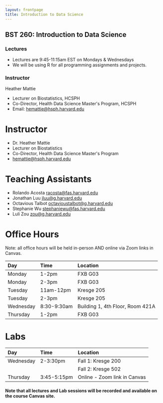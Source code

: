 ```yaml
---
layout: frontpage
title: Introduction to Data Science
---
```


## BST 260: Introduction to Data Science

### Lectures

* Lectures are 9:45-11:15am EST on Mondays & Wednesdays
* We will be using R for all programming assignments and projects. 

### Instructor

Heather Mattie

* Lecturer on Biostatistics, HCSPH
* Co-Director, Health Data Science Master's Program, HCSPH
* Email: hemattie@hsph.harvard.edu


# Instructor
* Dr. Heather Mattie
* Lecturer on Biostatistics
* Co-Director, Health Data Science Master's Program
* hemattie@hsph.harvard.edu

# Teaching Assistants

* Rolando Acosta      	racosta@fas.harvard.edu
* Jonathan Luu	jluu@g.harvard.edu
* Octavious Talbot    	octavioustalbot@g.harvard.edu
* Stephanie Wu        	stephaniewu@fas.harvard.edu
* Luli Zou	zou@g.harvard.edu

# Office Hours

Note: all office hours will be held in-person AND online via Zoom links in Canvas.

| Day      | Time | Location     |
| :---     |    :----   |    :--- |
| Monday   | 1-2pm      | FXB G03 |
| Monday   | 2-3pm      | FXB G03 |
| Tuesday   | 11am-12pm   | Kresge 205 |
| Tuesday   | 2-3pm     | Kresge 205 |
| Wednesday   | 8:30-9:30am      | Building 1, 4th Floor, Room 421A |
| Thursday   | 1-2pm    | FXB G03 |

# Labs

| Day      | Time | Location     |
| :---     |    :----   |    :--- |
| Wednesday   | 2-3:30pm      | Fall 1: Kresge 200| 
|             |               | Fall 2: Kresge 502 |
| Thursday    | 3:45-5:15pm   | Online - Zoom link in Canvas |


#### Note that all lectures and Lab sessions will be recorded and available on the course Canvas site.
